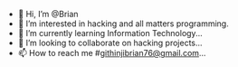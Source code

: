 - 👋 Hi, I’m @Brian
- 👀 I’m interested in hacking and all matters programming.
- 🌱 I’m currently learning Information Technology...
- 💞️ I’m looking to collaborate on hacking projects...
- 📫 How to reach me #githinjibrian76@gmail.com...

<!---
Briiia/Briiia is a ✨ special ✨ repository because its `README.md` (this file) appears on your GitHub profile.
You can click the Preview link to take a look at your changes.
--->
